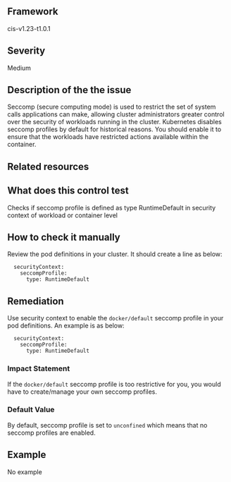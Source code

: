 ## Framework
cis-v1.23-t1.0.1
 
## Severity
Medium

## Description of the the issue
Seccomp (secure computing mode) is used to restrict the set of system calls applications can make, allowing cluster administrators greater control over the security of workloads running in the cluster. Kubernetes disables seccomp profiles by default for historical reasons. You should enable it to ensure that the workloads have restricted actions available within the container.
 
## Related resources

## What does this control test
Checks if seccomp profile is defined as type RuntimeDefault in security context of workload or container level
 
## How to check it manually
Review the pod definitions in your cluster. It should create a line as below:

 
```
  securityContext:
    seccompProfile:
      type: RuntimeDefault

```
## Remediation
Use security context to enable the `docker/default` seccomp profile in your pod definitions. An example is as below:

 
```
  securityContext:
    seccompProfile:
      type: RuntimeDefault

```
 
### Impact Statement
If the `docker/default` seccomp profile is too restrictive for you, you would have to create/manage your own seccomp profiles.
### Default Value
By default, seccomp profile is set to `unconfined` which means that no seccomp profiles are enabled.
## Example
No example
